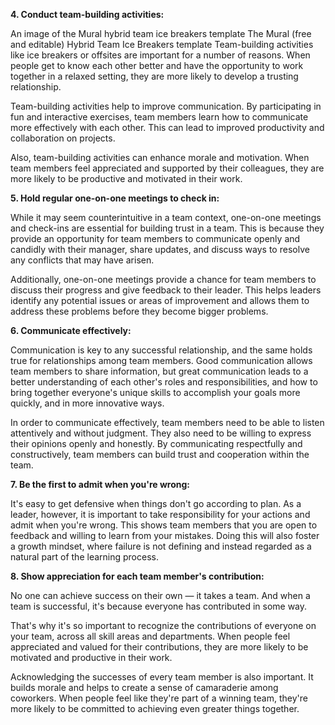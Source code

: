 **4. Conduct team-building activities:**

An image of the Mural hybrid team ice breakers template The Mural (free and editable) Hybrid Team Ice Breakers template Team-building activities like ice breakers or offsites are important for a number of reasons. When people get to know each other better and have the opportunity to work together in a relaxed setting, they are more likely to develop a trusting relationship.

Team-building activities help to improve communication. By participating in fun and interactive exercises, team members learn how to communicate more effectively with each other. This can lead to improved productivity and collaboration on projects.

Also, team-building activities can enhance morale and motivation. When team members feel appreciated and supported by their colleagues, they are more likely to be productive and motivated in their work.

**5. Hold regular one-on-one meetings to check in:**

While it may seem counterintuitive in a team context, one-on-one meetings and check-ins are essential for building trust in a team. This is because they provide an opportunity for team members to communicate openly and candidly with their manager, share updates, and discuss ways to resolve any conflicts that may have arisen.

Additionally, one-on-one meetings provide a chance for team members to discuss their progress and give feedback to their leader. This helps leaders identify any potential issues or areas of improvement and allows them to address these problems before they become bigger problems.

**6. Communicate effectively:**

Communication is key to any successful relationship, and the same holds true for relationships among team members. 
Good communication allows team members to share information, but great communication leads to a better understanding of each other's roles and responsibilities, and how to bring together everyone's unique skills to accomplish your goals more quickly, and in more innovative ways.

In order to communicate effectively, team members need to be able to listen attentively and without judgment. They also need to be willing to express their opinions openly and honestly. By communicating respectfully and constructively, team members can build trust and cooperation within the team.

**7. Be the first to admit when you're wrong:**

It's easy to get defensive when things don't go according to plan. As a leader, however, it is important to take responsibility for your actions and admit when you're wrong. 
This shows team members that you are open to feedback and willing to learn from your mistakes. Doing this will also foster a growth mindset, where failure is not defining and instead regarded as a natural part of the learning process.

**8. Show appreciation for each team member's contribution:**

No one can achieve success on their own — it takes a team. And when a team is successful, it's because everyone has contributed in some way.

That's why it's so important to recognize the contributions of everyone on your team, across all skill areas and departments. When people feel appreciated and valued for their contributions, they are more likely to be motivated and productive in their work.

Acknowledging the successes of every team member is also important. It builds morale and helps to create a sense of camaraderie among coworkers. When people feel like they're part of a winning team, they're more likely to be committed to achieving even greater things together.

